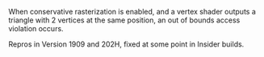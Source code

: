 When conservative rasterization is enabled, and a vertex shader outputs a triangle with 2 vertices at the same position, an out of bounds access violation occurs.

Repros in Version 1909 and 202H, fixed at some point in Insider builds.
